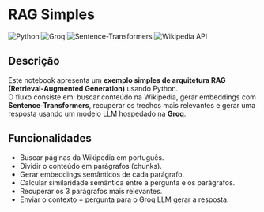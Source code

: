 # RAG Simples

![Python](https://img.shields.io/badge/Python-Linguagem-3776AB?style=flat-square&logo=python&logoColor=white)
![Groq](https://img.shields.io/badge/Groq-LLM-4A90E2?style=flat-square&logo=groq)
![Sentence-Transformers](https://img.shields.io/badge/Sentence%20Transformers-Embeddings-FF6F61?style=flat-square)
![Wikipedia API](https://img.shields.io/badge/Wikipedia%20API-Retrieval-000000?style=flat-square)

## Descrição

Este notebook apresenta um **exemplo simples de arquitetura RAG (Retrieval-Augmented Generation)** usando Python.  
O fluxo consiste em: buscar conteúdo na Wikipedia, gerar embeddings com **Sentence-Transformers**, recuperar os trechos mais relevantes e gerar uma resposta usando um modelo LLM hospedado na **Groq**.

## Funcionalidades

- Buscar páginas da Wikipedia em português.  
- Dividir o conteúdo em parágrafos (chunks).  
- Gerar embeddings semânticos de cada parágrafo.  
- Calcular similaridade semântica entre a pergunta e os parágrafos.  
- Recuperar os 3 parágrafos mais relevantes.  
- Enviar o contexto + pergunta para o Groq LLM gerar a resposta.  
